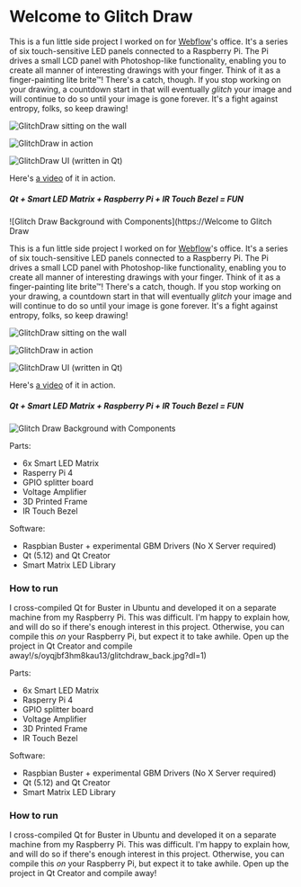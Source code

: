# Welcome to Glitch Draw

This is a fun little side project I worked on for [Webflow](www.webflow.com)'s office. It's a series of six touch-sensitive LED panels connected to a Raspberry Pi. The Pi drives a small LCD panel with Photoshop-like functionality, enabling you to create all manner of interesting drawings with your finger. Think of it as a finger-painting lite brite™!  There's a catch, though. If you stop working on your drawing, a countdown start in that will eventually _glitch_ your image and will continue to do so until your image is gone forever. It's a fight against entropy, folks, so keep drawing!

![GlitchDraw sitting on the wall](https://dl.dropboxusercontent.com/s/soxu6gudgcme51e/glitchdraw_front.png)

![GlitchDraw in action](https://dl.dropboxusercontent.com/s/xyg3wlaeenvdenk/glitchdraw_draw.png?dl=1)

![GlitchDraw UI (written in Qt)](https://dl.dropboxusercontent.com/s/i9k0y0s8u2zsc1k/glitchdraw_ui.png?dl=1)

Here's [a video](https://vimeo.com/363608705) of it in action.

##### Qt + Smart LED Matrix + Raspberry Pi + IR Touch Bezel = FUN

![Glitch Draw Background with Components](https://Welcome to Glitch Draw

This is a fun little side project I worked on for [Webflow](www.webflow.com)'s office. It's a series of six touch-sensitive LED panels connected to a Raspberry Pi. The Pi drives a small LCD panel with Photoshop-like functionality, enabling you to create all manner of interesting drawings with your finger. Think of it as a finger-painting lite brite™!  There's a catch, though. If you stop working on your drawing, a countdown start in that will eventually _glitch_ your image and will continue to do so until your image is gone forever. It's a fight against entropy, folks, so keep drawing!

![GlitchDraw sitting on the wall](https://dl.dropboxusercontent.com/s/soxu6gudgcme51e/glitchdraw_front.png)

![GlitchDraw in action](https://dl.dropboxusercontent.com/s/xyg3wlaeenvdenk/glitchdraw_draw.png?dl=1)

![GlitchDraw UI (written in Qt)](https://dl.dropboxusercontent.com/s/i9k0y0s8u2zsc1k/glitchdraw_ui.png?dl=1)

Here's [a video](https://vimeo.com/363608705) of it in action.

##### Qt + Smart LED Matrix + Raspberry Pi + IR Touch Bezel = FUN

![Glitch Draw Background with Components](https://www.dropbox.com/s/oyqjbf3hm8kau13/glitchdraw_back.jpg?dl=1)

Parts:

- 6x Smart LED Matrix
- Rasperry Pi 4
- GPIO splitter board
- Voltage Amplifier
- 3D Printed Frame
- IR Touch Bezel

Software:

- Raspbian Buster + experimental GBM Drivers (No X Server required)
- Qt (5.12) and Qt Creator
- Smart Matrix LED Library

### How to run

I cross-compiled Qt for Buster in Ubuntu and developed it on a separate machine from my Raspberry Pi. This was difficult. I'm happy to explain how, and will do so if there's enough interest in this project. Otherwise, you can compile this _on_ your Raspberry Pi, but expect it to take awhile. Open up the project in Qt Creator and compile away!/s/oyqjbf3hm8kau13/glitchdraw_back.jpg?dl=1)

Parts:

- 6x Smart LED Matrix
- Rasperry Pi 4
- GPIO splitter board
- Voltage Amplifier
- 3D Printed Frame
- IR Touch Bezel

Software:

- Raspbian Buster + experimental GBM Drivers (No X Server required)
- Qt (5.12) and Qt Creator
- Smart Matrix LED Library

### How to run

I cross-compiled Qt for Buster in Ubuntu and developed it on a separate machine from my Raspberry Pi. This was difficult. I'm happy to explain how, and will do so if there's enough interest in this project. Otherwise, you can compile this _on_ your Raspberry Pi, but expect it to take awhile. Open up the project in Qt Creator and compile away!
